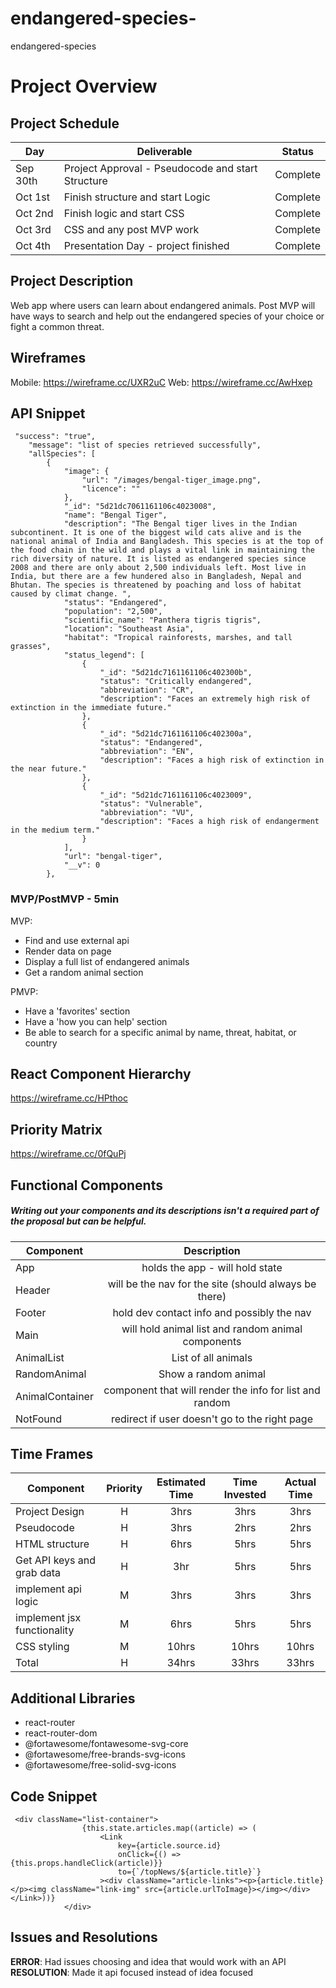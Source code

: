 # endangered-species-
endangered-species 

# Project Overview


## Project Schedule

|  Day | Deliverable | Status
|---|---| ---|
|Sep 30th| Project Approval - Pseudocode and start Structure | Complete
|Oct 1st| Finish structure  and start Logic  | Complete
|Oct 2nd| Finish logic and start CSS | Complete
|Oct 3rd| CSS and any post MVP work | Complete
|Oct 4th| Presentation Day - project finished  | Complete

## Project Description

Web app where users can learn about endangered animals. Post MVP will have ways to search and help out  the endangered species of your choice or fight a common threat.

## Wireframes

Mobile: https://wireframe.cc/UXR2uC
Web: https://wireframe.cc/AwHxep

## API Snippet

```
 "success": "true",
    "message": "list of species retrieved successfully",
    "allSpecies": [
        {
            "image": {
                "url": "/images/bengal-tiger_image.png",
                "licence": ""
            },
            "_id": "5d21dc7061161106c4023008",
            "name": "Bengal Tiger",
            "description": "The Bengal tiger lives in the Indian subcontinent. It is one of the biggest wild cats alive and is the national animal of India and Bangladesh. This species is at the top of the food chain in the wild and plays a vital link in maintaining the rich diversity of nature. It is listed as endangered species since 2008 and there are only about 2,500 individuals left. Most live in India, but there are a few hundered also in Bangladesh, Nepal and Bhutan. The species is threatened by poaching and loss of habitat caused by climat change. ",
            "status": "Endangered",
            "population": "2,500",
            "scientific_name": "Panthera tigris tigris",
            "location": "Southeast Asia",
            "habitat": "Tropical rainforests, marshes, and tall grasses",
            "status_legend": [
                {
                    "_id": "5d21dc7161161106c402300b",
                    "status": "Critically endangered",
                    "abbreviation": "CR",
                    "description": "Faces an extremely high risk of extinction in the immediate future."
                },
                {
                    "_id": "5d21dc7161161106c402300a",
                    "status": "Endangered",
                    "abbreviation": "EN",
                    "description": "Faces a high risk of extinction in the near future."
                },
                {
                    "_id": "5d21dc7161161106c4023009",
                    "status": "Vulnerable",
                    "abbreviation": "VU",
                    "description": "Faces a high risk of endangerment in the medium term."
                }
            ],
            "url": "bengal-tiger",
            "__v": 0
        },
```

### MVP/PostMVP - 5min

MVP:
- Find and use external api 
- Render data on page 
- Display a full list of endangered animals
- Get a random animal section

PMVP:
- Have a 'favorites' section
- Have a 'how you can help' section
- Be able to search for a specific animal by name, threat, habitat, or country



## React Component Hierarchy


https://wireframe.cc/HPthoc

## Priority Matrix

https://wireframe.cc/0fQuPj

## Functional Components
##### Writing out your components and its descriptions isn't a required part of the proposal but can be helpful.

| Component | Description | 
| --- | :---: |  
| App | holds the app - will hold state | 
| Header | will be the nav for the site (should always be there) | 
| Footer | hold dev contact info and possibly the nav | 
| Main | will hold animal list and random animal components | 
| AnimalList | List of all animals | 
| RandomAnimal | Show a random animal | 
| AnimalContainer | component that will render the info for list and random | 
| NotFound | redirect if user doesn't go to the right page  | 


## Time Frames

| Component | Priority | Estimated Time | Time Invested | Actual Time |
| --- | :---: |  :---: | :---: | :---: |
| Project Design | H | 3hrs| 3hrs | 3hrs |
| Pseudocode | H | 3hrs| 2hrs | 2hrs |
| HTML structure | H | 6hrs| 5hrs | 5hrs |
| Get API keys and grab data | H | 3hr| 5hrs | 5hrs |
| implement api logic | M | 3hrs| 3hrs | 3hrs |
| implement jsx functionality | M | 6hrs| 5hrs | 5hrs |
| CSS styling | M | 10hrs| 10hrs | 10hrs |
| Total | H | 34hrs| 33hrs | 33hrs |

## Additional Libraries
- react-router
- react-router-dom
- @fortawesome/fontawesome-svg-core
- @fortawesome/free-brands-svg-icons
- @fortawesome/free-solid-svg-icons

## Code Snippet

```
 <div className="list-container">
                {this.state.articles.map((article) => (
                    <Link
                        key={article.source.id}
                        onClick={() => {this.props.handleClick(article)}}
                        to={`/topNews/${article.title}`}
                    ><div className="article-links"><p>{article.title}</p><img className="link-img" src={article.urlToImage}></img></div></Link>))}
            </div>
```

## Issues and Resolutions
**ERROR**: Had issues choosing and idea that would work with an API 
**RESOLUTION**: Made it api focused instead of idea focused

